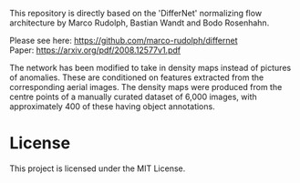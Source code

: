 This repository is directly based on the 'DifferNet' normalizing flow architecture by Marco Rudolph, Bastian Wandt and Bodo Rosenhahn.

Please see here:
https://github.com/marco-rudolph/differnet <br />
Paper: https://arxiv.org/pdf/2008.12577v1.pdf

The network has been modified to take in density maps instead of pictures of anomalies. These are conditioned on features extracted from the corresponding aerial images. The density maps were produced from the centre points of a manually curated dataset of 6,000 images, with approximately 400 of these having object annotations.

# License

This project is licensed under the MIT License.
